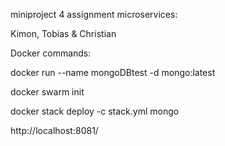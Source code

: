 miniproject 4 assignment microservices:

Kimon, Tobias & Christian

Docker commands:

docker run --name mongoDBtest -d mongo:latest

docker swarm init

docker stack deploy -c stack.yml mongo

http://localhost:8081/
